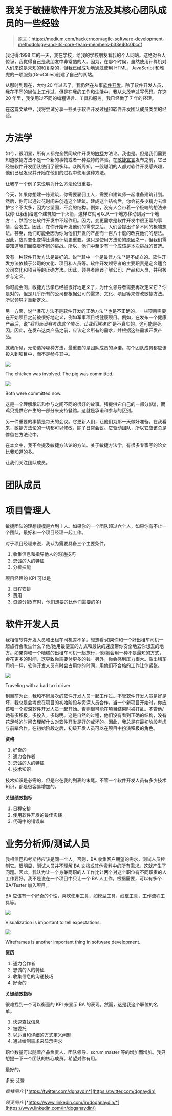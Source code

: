 # 我关于敏捷软件开发方法及其核心团队成员的一些经验

> 原文：<https://medium.com/hackernoon/agile-software-development-methodology-and-its-core-team-members-b33e40c0bccf>

我记得:1998 年的一天，我在学校，给我的学校朋友看我的个人网站。这绝对令人惊讶，我觉得自己是我朋友中非常酷的人。因为，在那个时候，虽然使用计算机对人们来说是未知的和复杂的，但我已经成功地通过使用 HTML，JavaScript 和雅虎的一项服务(GeoCities)创建了自己的网站。

从那时到现在，大约 20 年过去了，我仍然在从事[软件开发](https://hackernoon.com/tagged/software-development)。除了软件开发人员，我在不同的岗位上工作过，但是在我的工作和生活中，我从未放弃过写代码。在这 20 年里，我使用过不同的编程语言、工具和服务。我已经做了 7 年的经理。

在这篇文章中，我将尝试分享一些关于软件开发过程和软件开发团队成员类型的经验。

# 方法学

如今，很明显，所有人都完全赞同软件开发的[敏捷](https://hackernoon.com/tagged/agile)方法论。我也是。但是我们需要知道敏捷方法不是一个新的事物或者一种独特的体验。在[敏捷宣言](http://agilemanifesto.org/)发布之前，它已经被软件开发团队使用了很多年。众所周知，一般聪明的人都对软件开发感兴趣，他们已经发现并开始在他们的过程中使用这种方法。

让我举一个例子来说明为什么方法论很重要。

今天，如果你想建一栋建筑，你需要雇佣工人，需要和建筑师一起准备建筑计划。然后，你可以通过花时间来创造这个建筑。建成这个结构后，你会花多少精力去维护它？不太多，因为它坚固，不变的结构。例如，没有人会带着一个极端的想法来找你:让我们给这个建筑加一个火箭，这样它就可以从一个地方移动到另一个地方！，然而它在软件开发中不起作用。因为，变更需求是软件开发中很正常的事情，会发生。因此，在你开始开发他们的需求之后，人们会提出许多不同的极端想法。甚至，他们可能会因为你为他们开发的产品而一百八十度的改变他们的想法。因此，应对变化变得比遵循计划更重要。这只是使用方法论的原因之一，但我们需要知道我们面临着不同的挑战。所以，他们中至少有一个应该是本次挑战的首选。

没有一种软件开发方法是最好的。说“*其中一个是最佳方法”*是不成立的。软件开发方法依赖于公司的文化、项目和人员等。软件开发领导者的主要职责是定义适合公司文化和项目等的正确方法。因此，领导者应该了解公司、产品和人员，并积极参与定义。

你可能会问，敏捷方法学已经被很好地定义了，为什么领导者需要再次定义它？你是对的，但是几乎所有的公司都根据公司的需求、文化、项目等来修改敏捷方法。所以领导才重新定义。

另一方面，说“*瀑布方法不是软件开发的正确方法”*也是不正确的。一些项目需要在开始项目之前被很好地定义，例如军事项目或健康项目。例如，在发布一个健康产品后，说“*我们还没有考虑这个情况，让我们解决它*”是不真实的。这可能是死因。因此，在发布这类产品之前，应该定义所有的需求，并根据这些需求开发产品。

就我所见，无论选择哪种方法，最重要的是团队成员的承诺。每个团队成员都应该投入到项目中，而不是参与其中。

![](img/91327f0120adacb50723e417d0cc61d7.png)

The chicken was involved. The pig was committed.

![](img/a9da7996e66a0ca5242e33c79f290fc2.png)

Both were committed now.

这是一个理解承诺和参与之间不同的很好的故事。猪提供它自己的一部分(肉)，而鸡只提供它产生的一部分来支持餐馆。这就是承诺和参与的区别。

另一件重要的事情是每天的会议。它更新人们，让他们为那一天做好准备。在我看来，敏捷方法论的一切都可以修改，除了日常会议。它驱动团队，所以它应该总是停留在方法论中。

在本文中，我不会提及敏捷方法论的方法。关于敏捷方法学，有很多专家写的论文比我知道的多。

让我们关注团队成员。

# 团队成员

# 项目管理人

敏捷团队的理想规模是六到十人。如果你的一个团队超过六个人，如果你有不止一个团队，最好和一个项目经理一起工作。

对于项目经理来说，我认为需要具备三个主要条件。

1.  收集信息和指导他人的沟通技巧
2.  忠诚的人的特征
3.  分析技能

项目经理的 KPI 可以是

1.  日程安排
2.  费用
3.  资源分配(有时，他们想要的比他们需要的多)

# 软件开发人员

我相信软件开发人员和出租车司机差不多。想想看:如果你和一个好出租车司机一起旅行会发生什么？他/她用最便宜的方式和最快的速度带你安全地去你想去的地方。如果你和一个糟糕的出租车司机一起旅行，他/她会用一种不是最短的方式，会花更多的时间，这导致你需要付更多的钱。另外，你会感到压力很大。像出租车司机一样，软件开发人员有时会占用你的时间，用他们不合格的工作让你紧张。

![](img/f6e3a793dbffa623addd252b390f6ff7.png)

Traveling with a bad taxi driver

到目前为止，我和不同层次的软件开发人员一起工作过。不管软件开发人员是好是坏，我总是会考虑在项目的初始阶段与资深人员合作。当一个新项目开始时，你应该和一个资深软件开发人员一起开始。否则很可能在项目结束时被打乱。不管他/她有多积极，多投入，多聪明。这是自然的过程，他们没有看到正确的结构，没有花足够的时间去理解什么对软件开发是好的或坏的。因此，我总是在最初阶段考虑与前辈合作。在初始阶段之后，初级开发人员可以在项目中扮演积极的角色。

**资格**

1.  好奇的
2.  通力合作者
3.  忠诚的人的特征
4.  技术知识

技术知识是必需的，但是它在我的列表的末尾。不管一个软件开发人员有多少技术知识，都是很容易增加的。

**关键绩效指标**

1.  日程安排
2.  使用软件开发的最佳实践
3.  代码中的错误率

# 业务分析师/测试人员

我相信巴和考斯特应该是同一个人。否则，BA 收集客户期望的需求，测试人员控制它。很明显，测试人员并不理解 BA 文档或其他资料中的所有需求。这就产生了问题。因此，我认为让一个身兼两职的人工作比让两个对这个职位有不同职责的人工作要好。我不是说在一个项目中只让一个 BA 人工作。根据需要，可以有多个 BA/Tester 加入项目。

BA 应该有一个好奇的个性，喜欢使用工具，如模型工具，线框工具，工作流程工具等。

![](img/1990d242d5067dec82910ca10c34b106.png)

Visualization is important to tell expectations.

![](img/17722f8c3d8120174fe54e2bf5c43092.png)

Wireframes is another important thing in software development.

**资历**

1.  通力合作者
2.  忠诚的人的特征
3.  收集信息的沟通技巧
4.  好奇的

**关键绩效指标**

很难找到一个可以衡量的 KPI 来显示 BA 的表现。然而，这是我这个职位的名单。

1.  快速查找信息
2.  被委托
3.  以适当和详细的方式定义问题
4.  通过绘制需求来显示需求

职位数量可以随着产品负责人、团队领导、scrum master 等的增加而增加。我只想提一下一个团队的核心成员。希望对你有用。

最好的，

多安·艾登

*推特简介:*[*https://twitter.com/dgnaydin*](https://twitter.com/dgnaydin)

*领英简介:*[*https://www.linkedin.com/in/doganaydin/*](https://www.linkedin.com/in/doganaydin/)